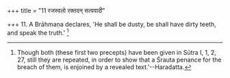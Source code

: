 +++
title = "11 रजस्वलो रक्तदन् सत्यवादी"

+++
11. A Brāhmaṇa declares, 'He shall be dusty, be shall have dirty teeth, and speak the truth.' [^5] 


[^5]:  Though both (these first two precepts) have been given in Sūtra I, 1, 2, 27, still they are repeated, in order to show that a Śrauta penance for the breach of them, is enjoined by a revealed text.'--Haradatta.
